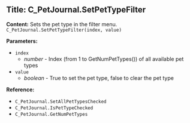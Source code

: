 ## Title: C_PetJournal.SetPetTypeFilter

**Content:**
Sets the pet type in the filter menu.
`C_PetJournal.SetPetTypeFilter(index, value)`

**Parameters:**
- `index`
  - *number* - Index (from 1 to GetNumPetTypes()) of all available pet types
- `value`
  - *boolean* - True to set the pet type, false to clear the pet type

**Reference:**
- `C_PetJournal.SetAllPetTypesChecked`
- `C_PetJournal.IsPetTypeChecked`
- `C_PetJournal.GetNumPetTypes`